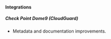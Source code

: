 
#### Integrations

##### Check Point Dome9 (CloudGuard)

- Metadata and documentation improvements.
